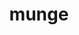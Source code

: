 ---
title: "munge"
layout: cache
categories: [package, develop]
meta: {"compilers": ["gcc@11.4.0", "gcc@7.3.1", "gcc@7.5.0", "gcc@9.4.0", "intel-oneapi-compilers@2025.1.0"], "num_specs": 33, "num_specs_by_stack": {"aws-isc": 1, "aws-isc-aarch64": 1, "e4s": 7, "e4s-neoverse-v2": 7, "e4s-neoverse_v1": 2, "e4s-oneapi": 7, "e4s-power": 1, "radiuss": 7, "root": 33, "tutorial": 7}, "oss": ["amzn2", "ubuntu18.04", "ubuntu20.04", "ubuntu22.04"], "platforms": ["linux"], "stacks": ["aws-isc", "aws-isc-aarch64", "e4s", "e4s-neoverse-v2", "e4s-neoverse_v1", "e4s-oneapi", "e4s-power", "radiuss", "root", "tutorial"], "targets": ["aarch64", "neoverse_v1", "neoverse_v2", "ppc64le", "x86_64_v3"], "versions": ["0.5.15"]}
spec_details: [{"compiler": "gcc@7.5.0", "hash": "3sbvprmvimcw45kx4bils4pt2kk3rd5g", "os": "ubuntu18.04", "platform": "linux", "size": "-", "stacks": ["radiuss", "root"], "target": "x86_64_v3", "variants": ["build_system=autotools", "localstatedir=PREFIX/var"], "versions": ["0.5.15"]}, {"compiler": "gcc@11.4.0", "hash": "3z7dzej7cugwpvwzumreyd6sw6wjnxu7", "os": "ubuntu22.04", "platform": "linux", "size": "-", "stacks": ["e4s-neoverse-v2", "root"], "target": "neoverse_v2", "variants": ["build_system=autotools", "localstatedir=PREFIX/var"], "versions": ["0.5.15"]}, {"compiler": "intel-oneapi-compilers@2025.1.0", "hash": "3zucvmhpl2waextcqy2ci7ohxbzs3u26", "os": "ubuntu22.04", "platform": "linux", "size": "-", "stacks": ["e4s-oneapi", "root"], "target": "x86_64_v3", "variants": ["build_system=autotools", "localstatedir=PREFIX/var"], "versions": ["0.5.15"]}, {"compiler": "gcc@11.4.0", "hash": "5i5oadxuv5uea4tcmdx3vc76ydlgidcn", "os": "ubuntu22.04", "platform": "linux", "size": "-", "stacks": ["e4s-neoverse_v1", "root"], "target": "neoverse_v1", "variants": ["build_system=autotools", "localstatedir=PREFIX/var"], "versions": ["0.5.15"]}, {"compiler": "gcc@7.3.1", "hash": "6ntgdqupy7g37ldhgvu26t2qs7ao2boq", "os": "amzn2", "platform": "linux", "size": "-", "stacks": ["aws-isc", "root"], "target": "x86_64_v3", "variants": ["build_system=autotools", "localstatedir=PREFIX/var"], "versions": ["0.5.15"]}, {"compiler": "gcc@11.4.0", "hash": "7vzucmnbkpeegdchtko4kziupnjm6hne", "os": "ubuntu22.04", "platform": "linux", "size": "-", "stacks": ["e4s-neoverse-v2", "root"], "target": "neoverse_v2", "variants": ["build_system=autotools", "localstatedir=PREFIX/var"], "versions": ["0.5.15"]}, {"compiler": "gcc@11.4.0", "hash": "7yckgcfvr3u5ku6zd3tyn33hlbxxbatz", "os": "ubuntu22.04", "platform": "linux", "size": "-", "stacks": ["e4s", "root", "tutorial"], "target": "x86_64_v3", "variants": ["build_system=autotools", "localstatedir=PREFIX/var"], "versions": ["0.5.15"]}, {"compiler": "gcc@11.4.0", "hash": "ah5qqrf2xrgqiwh5apdt7c2rbrknqd27", "os": "ubuntu22.04", "platform": "linux", "size": "-", "stacks": ["e4s", "root", "tutorial"], "target": "x86_64_v3", "variants": ["build_system=autotools", "localstatedir=PREFIX/var"], "versions": ["0.5.15"]}, {"compiler": "gcc@11.4.0", "hash": "atoz6w4oppkwdnp4l54xcjwfwsqhs73q", "os": "ubuntu22.04", "platform": "linux", "size": "-", "stacks": ["e4s-neoverse_v1", "root"], "target": "neoverse_v1", "variants": ["build_system=autotools", "localstatedir=PREFIX/var"], "versions": ["0.5.15"]}, {"compiler": "gcc@7.3.1", "hash": "cxcaggl4vlf2vestrh67xg634k5py3vb", "os": "amzn2", "platform": "linux", "size": "-", "stacks": ["aws-isc-aarch64", "root"], "target": "aarch64", "variants": ["build_system=autotools", "localstatedir=PREFIX/var"], "versions": ["0.5.15"]}, {"compiler": "gcc@11.4.0", "hash": "dg22656ketgvfm6hd6zapvlksxhqaoux", "os": "ubuntu22.04", "platform": "linux", "size": "-", "stacks": ["e4s-neoverse-v2", "root"], "target": "neoverse_v2", "variants": ["build_system=autotools", "localstatedir=PREFIX/var"], "versions": ["0.5.15"]}, {"compiler": "gcc@7.5.0", "hash": "edc6ypsoaiqezjl5dgu6pib4tdndr4an", "os": "ubuntu18.04", "platform": "linux", "size": "-", "stacks": ["radiuss", "root"], "target": "x86_64_v3", "variants": ["build_system=autotools", "localstatedir=PREFIX/var"], "versions": ["0.5.15"]}, {"compiler": "intel-oneapi-compilers@2025.1.0", "hash": "es2q6b5kvacsa7hpnsmr727nyd47e6po", "os": "ubuntu22.04", "platform": "linux", "size": "-", "stacks": ["e4s-oneapi", "root"], "target": "x86_64_v3", "variants": ["build_system=autotools", "localstatedir=PREFIX/var"], "versions": ["0.5.15"]}, {"compiler": "gcc@11.4.0", "hash": "fieqrpqfadh5oyrgwjazni34oc2tqalw", "os": "ubuntu22.04", "platform": "linux", "size": "-", "stacks": ["e4s-neoverse-v2", "root"], "target": "neoverse_v2", "variants": ["build_system=autotools", "localstatedir=PREFIX/var"], "versions": ["0.5.15"]}, {"compiler": "intel-oneapi-compilers@2025.1.0", "hash": "gvlwud6txf5znf4joxdphbcyjc2av6gi", "os": "ubuntu22.04", "platform": "linux", "size": "-", "stacks": ["e4s-oneapi", "root"], "target": "x86_64_v3", "variants": ["build_system=autotools", "localstatedir=PREFIX/var"], "versions": ["0.5.15"]}, {"compiler": "gcc@11.4.0", "hash": "hhrrpdvtqa66fyvcw4qsqejg767cjrfp", "os": "ubuntu22.04", "platform": "linux", "size": "-", "stacks": ["e4s-neoverse-v2", "root"], "target": "neoverse_v2", "variants": ["build_system=autotools", "localstatedir=PREFIX/var"], "versions": ["0.5.15"]}, {"compiler": "gcc@7.5.0", "hash": "jb2wqvl4qonhsqtddkpilxmvrzq43ec6", "os": "ubuntu18.04", "platform": "linux", "size": "-", "stacks": ["radiuss", "root"], "target": "x86_64_v3", "variants": ["build_system=autotools", "localstatedir=PREFIX/var"], "versions": ["0.5.15"]}, {"compiler": "gcc@9.4.0", "hash": "jpcpqpozetv56hhtvsvonhlqcxdd3wm6", "os": "ubuntu20.04", "platform": "linux", "size": "-", "stacks": ["e4s-power", "root"], "target": "ppc64le", "variants": ["build_system=autotools", "localstatedir=PREFIX/var"], "versions": ["0.5.15"]}, {"compiler": "intel-oneapi-compilers@2025.1.0", "hash": "k6pzniatsd3y6lajophepgre7iiacoh7", "os": "ubuntu22.04", "platform": "linux", "size": "-", "stacks": ["e4s-oneapi", "root"], "target": "x86_64_v3", "variants": ["build_system=autotools", "localstatedir=PREFIX/var"], "versions": ["0.5.15"]}, {"compiler": "gcc@11.4.0", "hash": "ms75nexdevbwqlerklgml6prz3xmhtec", "os": "ubuntu22.04", "platform": "linux", "size": "-", "stacks": ["e4s", "root", "tutorial"], "target": "x86_64_v3", "variants": ["build_system=autotools", "localstatedir=PREFIX/var"], "versions": ["0.5.15"]}, {"compiler": "gcc@11.4.0", "hash": "nbox3hk2ofyirxciclj5lhq4prhh4ndh", "os": "ubuntu22.04", "platform": "linux", "size": "-", "stacks": ["e4s", "root", "tutorial"], "target": "x86_64_v3", "variants": ["build_system=autotools", "localstatedir=PREFIX/var"], "versions": ["0.5.15"]}, {"compiler": "gcc@11.4.0", "hash": "o3plulggjsvactha2fcnbptq5gpeytvh", "os": "ubuntu22.04", "platform": "linux", "size": "-", "stacks": ["e4s-neoverse-v2", "root"], "target": "neoverse_v2", "variants": ["build_system=autotools", "localstatedir=PREFIX/var"], "versions": ["0.5.15"]}, {"compiler": "gcc@11.4.0", "hash": "o4673msitwbvq2w6v5wfqoctki7pflq3", "os": "ubuntu22.04", "platform": "linux", "size": "-", "stacks": ["e4s", "root", "tutorial"], "target": "x86_64_v3", "variants": ["build_system=autotools", "localstatedir=PREFIX/var"], "versions": ["0.5.15"]}, {"compiler": "gcc@11.4.0", "hash": "ql2xic6jpmk4jrpt2csfujw3fvab7jjy", "os": "ubuntu22.04", "platform": "linux", "size": "-", "stacks": ["e4s-neoverse-v2", "root"], "target": "neoverse_v2", "variants": ["build_system=autotools", "localstatedir=PREFIX/var"], "versions": ["0.5.15"]}, {"compiler": "gcc@7.5.0", "hash": "rrqpwbviw5yt7uj5jsmtuxm3g5udvuzv", "os": "ubuntu18.04", "platform": "linux", "size": "-", "stacks": ["radiuss", "root"], "target": "x86_64_v3", "variants": ["build_system=autotools", "localstatedir=PREFIX/var"], "versions": ["0.5.15"]}, {"compiler": "gcc@7.5.0", "hash": "ryclep6qmognnvfhgkmazeecdod4nv3w", "os": "ubuntu18.04", "platform": "linux", "size": "-", "stacks": ["radiuss", "root"], "target": "x86_64_v3", "variants": ["build_system=autotools", "localstatedir=PREFIX/var"], "versions": ["0.5.15"]}, {"compiler": "gcc@7.5.0", "hash": "tnxifez6e4f5mo5sbwlnto2dr7jyibtq", "os": "ubuntu18.04", "platform": "linux", "size": "-", "stacks": ["radiuss", "root"], "target": "x86_64_v3", "variants": ["build_system=autotools", "localstatedir=PREFIX/var"], "versions": ["0.5.15"]}, {"compiler": "intel-oneapi-compilers@2025.1.0", "hash": "twjlciuxjx27urojgm7zmuzgbd2gpsje", "os": "ubuntu22.04", "platform": "linux", "size": "-", "stacks": ["e4s-oneapi", "root"], "target": "x86_64_v3", "variants": ["build_system=autotools", "localstatedir=PREFIX/var"], "versions": ["0.5.15"]}, {"compiler": "gcc@11.4.0", "hash": "unpaqclukbq5676saqydqwrfa2gqo32e", "os": "ubuntu22.04", "platform": "linux", "size": "-", "stacks": ["e4s", "root", "tutorial"], "target": "x86_64_v3", "variants": ["build_system=autotools", "localstatedir=PREFIX/var"], "versions": ["0.5.15"]}, {"compiler": "intel-oneapi-compilers@2025.1.0", "hash": "vu74tixegtpjhidyaxh774e6bkjsrkxc", "os": "ubuntu22.04", "platform": "linux", "size": "-", "stacks": ["e4s-oneapi", "root"], "target": "x86_64_v3", "variants": ["build_system=autotools", "localstatedir=PREFIX/var"], "versions": ["0.5.15"]}, {"compiler": "gcc@7.5.0", "hash": "w4zf3objxmqqpfcjxqoowsfwzfwkuksb", "os": "ubuntu18.04", "platform": "linux", "size": "-", "stacks": ["radiuss", "root"], "target": "x86_64_v3", "variants": ["build_system=autotools", "localstatedir=PREFIX/var"], "versions": ["0.5.15"]}, {"compiler": "intel-oneapi-compilers@2025.1.0", "hash": "ytfzpdjrpgimcnzcropqblucy3en4jvg", "os": "ubuntu22.04", "platform": "linux", "size": "-", "stacks": ["e4s-oneapi", "root"], "target": "x86_64_v3", "variants": ["build_system=autotools", "localstatedir=PREFIX/var"], "versions": ["0.5.15"]}, {"compiler": "gcc@11.4.0", "hash": "yzat2domefiogswpwmi5zg5ggwmcnlc5", "os": "ubuntu22.04", "platform": "linux", "size": "-", "stacks": ["e4s", "root", "tutorial"], "target": "x86_64_v3", "variants": ["build_system=autotools", "localstatedir=PREFIX/var"], "versions": ["0.5.15"]}]
---